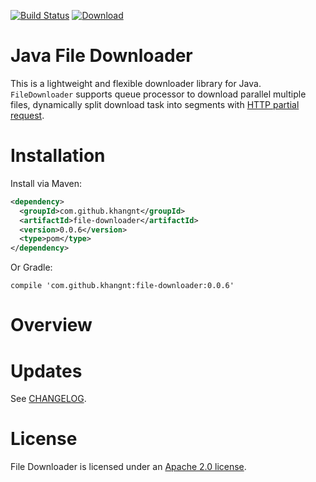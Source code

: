 [![Build Status](https://travis-ci.org/Khang-NT/File-Downloader.svg?branch=master)](https://travis-ci.org/Khang-NT/File-Downloader)
[ ![Download](https://api.bintray.com/packages/khang-nt/maven/Java-File-Downloader/images/download.svg) ](https://bintray.com/khang-nt/maven/Java-File-Downloader/_latestVersion)

# Java File Downloader

This is a lightweight and flexible downloader library for Java. `FileDownloader` supports queue
processor to download parallel multiple files, dynamically split download task into segments with
[HTTP partial request](https://developer.mozilla.org/en-US/docs/Web/HTTP/Range_requests).

# Installation

Install via Maven:
```xml
<dependency>
  <groupId>com.github.khangnt</groupId>
  <artifactId>file-downloader</artifactId>
  <version>0.0.6</version>
  <type>pom</type>
</dependency>
```

Or Gradle:
```
compile 'com.github.khangnt:file-downloader:0.0.6'
```

# Overview

# Updates
See [CHANGELOG](CHANGELOG.md).

# License
File Downloader is licensed under an [Apache 2.0 license](LICENSE).